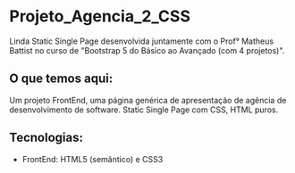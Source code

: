 # Projeto_Agencia_2_CSS

Linda Static Single Page desenvolvida juntamente com o Prof° Matheus Battist no curso de "Bootstrap 5 do Básico ao Avançado (com 4 projetos)".

## O que temos aqui:
Um projeto FrontEnd, uma página genérica de apresentação de agência de desenvolvimento de software.
Static Single Page com CSS, HTML puros.

## Tecnologias: 
* FrontEnd: HTML5 (semântico) e CSS3
